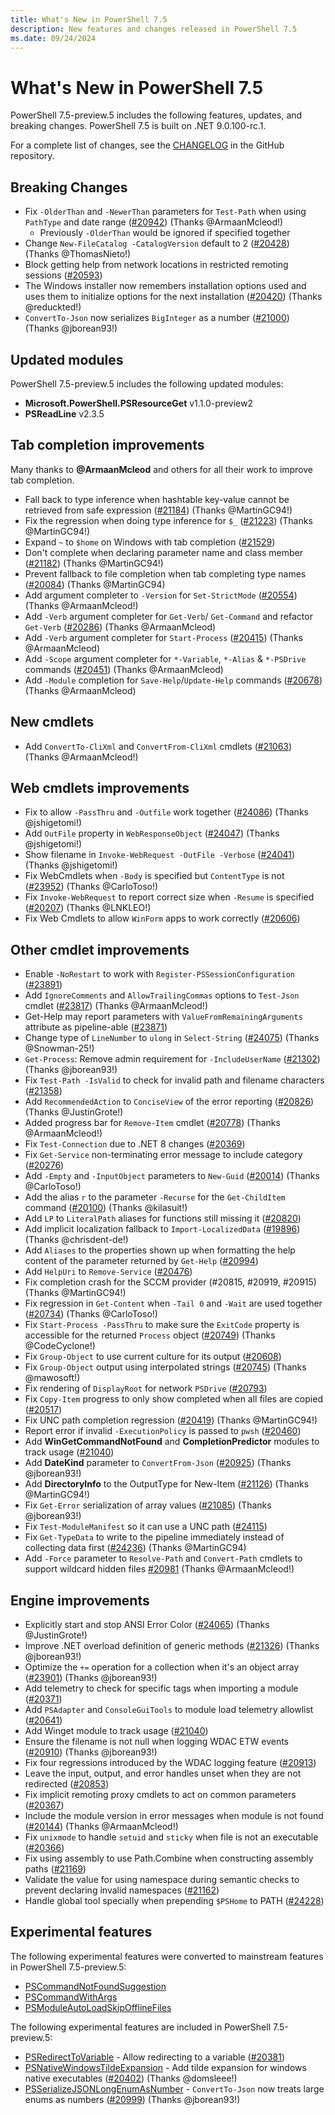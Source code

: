 ```yaml
---
title: What's New in PowerShell 7.5
description: New features and changes released in PowerShell 7.5
ms.date: 09/24/2024
---
```


# What's New in PowerShell 7.5

PowerShell 7.5-preview.5 includes the following features, updates, and breaking changes. PowerShell
7.5 is built on .NET 9.0.100-rc.1.

For a complete list of changes, see the [CHANGELOG][chg] in the GitHub repository.

## Breaking Changes

- Fix `-OlderThan` and `-NewerThan` parameters for `Test-Path` when using `PathType` and date range
  ([#20942][20942]) (Thanks @ArmaanMcleod!)
  - Previously `-OlderThan` would be ignored if specified together
- Change `New-FileCatalog -CatalogVersion` default to 2 ([#20428][20428]) (Thanks @ThomasNieto!)
- Block getting help from network locations in restricted remoting sessions ([#20593][20593])
- The Windows installer now remembers installation options used and uses them to initialize options
  for the next installation ([#20420][20420]) (Thanks @reduckted!)
- `ConvertTo-Json` now serializes `BigInteger` as a number ([#21000][21000]) (Thanks @jborean93!)

## Updated modules

PowerShell 7.5-preview.5 includes the following updated modules:

- **Microsoft.PowerShell.PSResourceGet** v1.1.0-preview2
- **PSReadLine** v2.3.5

## Tab completion improvements

Many thanks to **@ArmaanMcleod** and others for all their work to improve tab completion.

- Fall back to type inference when hashtable key-value cannot be retrieved from safe expression
  ([#21184][21184]) (Thanks @MartinGC94!)
- Fix the regression when doing type inference for `$_` ([#21223][21223]) (Thanks @MartinGC94!)
- Expand `~` to `$home` on Windows with tab completion ([#21529][21529])
- Don't complete when declaring parameter name and class member ([#21182][21182]) (Thanks
  @MartinGC94!)
- Prevent fallback to file completion when tab completing type names ([#20084][20084]) (Thanks
  @MartinGC94)
- Add argument completer to `-Version` for `Set-StrictMode` ([#20554][20554]) (Thanks
  @ArmaanMcleod!)
- Add `-Verb` argument completer for `Get-Verb`/ `Get-Command` and refactor `Get-Verb`
  ([#20286][20286]) (Thanks @ArmaanMcleod)
- Add `-Verb` argument completer for `Start-Process` ([#20415][20415]) (Thanks @ArmaanMcleod)
- Add `-Scope` argument completer for `*-Variable`, `*-Alias` & `*-PSDrive` commands
  ([#20451][20451]) (Thanks @ArmaanMcleod)
- Add `-Module` completion for `Save-Help`/`Update-Help` commands ([#20678][20678]) (Thanks
  @ArmaanMcleod)

## New cmdlets

- Add `ConvertTo-CliXml` and `ConvertFrom-CliXml` cmdlets ([#21063][21063]) (Thanks @ArmaanMcleod!)

## Web cmdlets improvements

- Fix to allow `-PassThru` and `-Outfile` work together ([#24086][24086]) (Thanks @jshigetomi!)
- Add `OutFile` property in `WebResponseObject` ([#24047][24047]) (Thanks @jshigetomi!)
- Show filename in `Invoke-WebRequest -OutFile -Verbose` ([#24041][24041]) (Thanks @jshigetomi!)
- Fix WebCmdlets when `-Body` is specified but `ContentType` is not ([#23952][23952]) (Thanks
  @CarloToso!)
- Fix `Invoke-WebRequest` to report correct size when `-Resume` is specified ([#20207][20207])
  (Thanks @LNKLEO!)
- Fix Web Cmdlets to allow `WinForm` apps to work correctly ([#20606][20606])

## Other cmdlet improvements

- Enable `-NoRestart` to work with `Register-PSSessionConfiguration` ([#23891][23891])
- Add `IgnoreComments` and `AllowTrailingCommas` options to `Test-Json` cmdlet ([#23817][23817])
  (Thanks @ArmaanMcleod!)
- Get-Help may report parameters with `ValueFromRemainingArguments` attribute as pipeline-able
  ([#23871][23871])
- Change type of `LineNumber` to `ulong` in `Select-String` ([#24075][24075]) (Thanks @Snowman-25!)
- `Get-Process`: Remove admin requirement for `-IncludeUserName` ([#21302][21302]) (Thanks
  @jborean93!)
- Fix `Test-Path -IsValid` to check for invalid path and filename characters ([#21358][21358])
- Add `RecommendedAction` to `ConciseView` of the error reporting ([#20826][20826]) (Thanks
  @JustinGrote!)
- Added progress bar for `Remove-Item` cmdlet ([#20778][20778]) (Thanks @ArmaanMcleod!)
- Fix `Test-Connection` due to .NET 8 changes ([#20369][20369])
- Fix `Get-Service` non-terminating error message to include category ([#20276][20276])
- Add `-Empty` and `-InputObject` parameters to `New-Guid` ([#20014][20014]) (Thanks @CarloToso!)
- Add the alias `r` to the parameter `-Recurse` for the `Get-ChildItem` command ([#20100][20100])
  (Thanks @kilasuit!)
- Add `LP` to `LiteralPath` aliases for functions still missing it ([#20820][20820])
- Add implicit localization fallback to `Import-LocalizedData` ([#19896][19896]) (Thanks
  @chrisdent-de!)
- Add `Aliases` to the properties shown up when formatting the help content of the parameter
  returned by `Get-Help` ([#20994][20994])
- Add `HelpUri` to `Remove-Service` ([#20476][20476])
- Fix completion crash for the SCCM provider (#20815, #20919, #20915) (Thanks @MartinGC94!)
- Fix regression in `Get-Content` when `-Tail 0` and `-Wait` are used together ([#20734][20734])
  (Thanks @CarloToso!)
- Fix `Start-Process -PassThru` to make sure the `ExitCode` property is accessible for the returned
  `Process` object ([#20749][20749]) (Thanks @CodeCyclone!)
- Fix `Group-Object` to use current culture for its output ([#20608][20608])
- Fix `Group-Object` output using interpolated strings ([#20745][20745]) (Thanks @mawosoft!)
- Fix rendering of `DisplayRoot` for network `PSDrive` ([#20793][20793])
- Fix `Copy-Item` progress to only show completed when all files are copied ([#20517][20517])
- Fix UNC path completion regression ([#20419][20419]) (Thanks @MartinGC94!)
- Report error if invalid `-ExecutionPolicy` is passed to `pwsh` ([#20460][20460])
- Add **WinGetCommandNotFound** and **CompletionPredictor** modules to track usage ([#21040][21040])
- Add **DateKind** parameter to `ConvertFrom-Json` ([#20925][20925]) (Thanks @jborean93!)
- Add **DirectoryInfo** to the OutputType for New-Item ([#21126][21126]) (Thanks @MartinGC94!)
- Fix `Get-Error` serialization of array values ([#21085][21085]) (Thanks @jborean93!)
- Fix `Test-ModuleManifest` so it can use a UNC path ([#24115][24115])
- Fix `Get-TypeData` to write to the pipeline immediately instead of collecting
  data first ([#24236][24236]) (Thanks @MartinGC94)
- Add `-Force` parameter to `Resolve-Path` and `Convert-Path` cmdlets to support wildcard hidden
  files [#20981][20981] (Thanks @ArmaanMcleod!)

## Engine improvements

- Explicitly start and stop ANSI Error Color ([#24065][24065]) (Thanks @JustinGrote!)
- Improve .NET overload definition of generic methods ([#21326][21326]) (Thanks @jborean93!)
- Optimize the `+=` operation for a collection when it's an object array ([#23901][23901]) (Thanks
  @jborean93!)
- Add telemetry to check for specific tags when importing a module ([#20371][20371])
- Add `PSAdapter` and `ConsoleGuiTools` to module load telemetry allowlist ([#20641][20641])
- Add Winget module to track usage ([#21040][21040])
- Ensure the filename is not null when logging WDAC ETW events ([#20910][20910]) (Thanks
  @jborean93!)
- Fix four regressions introduced by the WDAC logging feature ([#20913][20913])
- Leave the input, output, and error handles unset when they are not redirected ([#20853][20853])
- Fix implicit remoting proxy cmdlets to act on common parameters ([#20367][20367])
- Include the module version in error messages when module is not found ([#20144][20144]) (Thanks
  @ArmaanMcleod!)
- Fix `unixmode` to handle `setuid` and `sticky` when file is not an executable ([#20366][20366])
- Fix using assembly to use Path.Combine when constructing assembly paths ([#21169][21169])
- Validate the value for using namespace during semantic checks to prevent declaring invalid
  namespaces ([#21162][21162])
- Handle global tool specially when prepending `$PSHome` to PATH ([#24228][24228])

## Experimental features

The following experimental features were converted to mainstream features in
PowerShell 7.5-preview.5:

- [PSCommandNotFoundSuggestion][02]
- [PSCommandWithArgs][03]
- [PSModuleAutoLoadSkipOfflineFiles][04]

The following experimental features are included in PowerShell 7.5-preview.5:

- [PSRedirectToVariable][05] - Allow redirecting to a variable ([#20381][20381])
- [PSNativeWindowsTildeExpansion][01] - Add tilde expansion for windows native executables
  ([#20402][20402]) (Thanks @domsleee!)
- [PSSerializeJSONLongEnumAsNumber][06] - `ConvertTo-Json` now treats large enums as numbers
  ([#20999][20999]) (Thanks @jborean93!)

<!-- end of content -->
<!-- reference links -->
[chg]: https://github.com/PowerShell/PowerShell/blob/master/CHANGELOG/preview.md

[01]: ../learn/experimental-features.md#psnativewindowstildeexpansion
[02]: ../learn/experimental-features.md#pscommandnotfoundsuggestion
[03]: ../learn/experimental-features.md#pscommandwithargs
[04]: ../learn/experimental-features.md#psmoduleautoloadskipofflinefiles
[05]: ../learn/experimental-features.md#psredirecttovariable
[06]: ../learn/experimental-features.md#psserializejsonlongenumasnumber

[19896]: https://github.com/PowerShell/PowerShell/pull/19896
[20014]: https://github.com/PowerShell/PowerShell/pull/20014
[20084]: https://github.com/PowerShell/PowerShell/pull/20084
[20100]: https://github.com/PowerShell/PowerShell/pull/20100
[20144]: https://github.com/PowerShell/PowerShell/pull/20144
[20207]: https://github.com/PowerShell/PowerShell/pull/20207
[20276]: https://github.com/PowerShell/PowerShell/pull/20276
[20286]: https://github.com/PowerShell/PowerShell/pull/20286
[20366]: https://github.com/PowerShell/PowerShell/pull/20366
[20367]: https://github.com/PowerShell/PowerShell/pull/20367
[20369]: https://github.com/PowerShell/PowerShell/pull/20369
[20371]: https://github.com/PowerShell/PowerShell/pull/20371
[20381]: https://github.com/PowerShell/PowerShell/pull/20381
[20402]: https://github.com/PowerShell/PowerShell/pull/20402
[20415]: https://github.com/PowerShell/PowerShell/pull/20415
[20419]: https://github.com/PowerShell/PowerShell/pull/20419
[20420]: https://github.com/PowerShell/PowerShell/pull/20420
[20428]: https://github.com/PowerShell/PowerShell/pull/20428
[20451]: https://github.com/PowerShell/PowerShell/pull/20451
[20460]: https://github.com/PowerShell/PowerShell/pull/20460
[20476]: https://github.com/PowerShell/PowerShell/pull/20476
[20517]: https://github.com/PowerShell/PowerShell/pull/20517
[20554]: https://github.com/PowerShell/PowerShell/pull/20554
[20593]: https://github.com/PowerShell/PowerShell/pull/20593
[20606]: https://github.com/PowerShell/PowerShell/pull/20606
[20608]: https://github.com/PowerShell/PowerShell/pull/20608
[20641]: https://github.com/PowerShell/PowerShell/pull/20641
[20678]: https://github.com/PowerShell/PowerShell/pull/20678
[20734]: https://github.com/PowerShell/PowerShell/pull/20734
[20745]: https://github.com/PowerShell/PowerShell/pull/20745
[20749]: https://github.com/PowerShell/PowerShell/pull/20749
[20778]: https://github.com/PowerShell/PowerShell/pull/20778
[20793]: https://github.com/PowerShell/PowerShell/pull/20793
[20820]: https://github.com/PowerShell/PowerShell/pull/20820
[20826]: https://github.com/PowerShell/PowerShell/pull/20826
[20853]: https://github.com/PowerShell/PowerShell/pull/20853
[20910]: https://github.com/PowerShell/PowerShell/pull/20910
[20913]: https://github.com/PowerShell/PowerShell/pull/20913
[20925]: https://github.com/PowerShell/PowerShell/pull/20925
[20942]: https://github.com/PowerShell/PowerShell/pull/20942
[20981]: https://github.com/PowerShell/PowerShell/pull/20981
[20994]: https://github.com/PowerShell/PowerShell/pull/20994
[20999]: https://github.com/PowerShell/PowerShell/pull/20999
[21000]: https://github.com/PowerShell/PowerShell/pull/21000
[21040]: https://github.com/PowerShell/PowerShell/pull/21040
[21063]: https://github.com/PowerShell/PowerShell/pull/21063
[21085]: https://github.com/PowerShell/PowerShell/pull/21085
[21126]: https://github.com/PowerShell/PowerShell/pull/21126
[21162]: https://github.com/PowerShell/PowerShell/pull/21162
[21169]: https://github.com/PowerShell/PowerShell/pull/21169
[21182]: https://github.com/PowerShell/PowerShell/pull/21182
[21184]: https://github.com/PowerShell/PowerShell/pull/21184
[21223]: https://github.com/PowerShell/PowerShell/pull/21223
[21302]: https://github.com/PowerShell/PowerShell/pull/21302
[21326]: https://github.com/PowerShell/PowerShell/pull/21326
[21358]: https://github.com/PowerShell/PowerShell/pull/21358
[21529]: https://github.com/PowerShell/PowerShell/pull/21529
[23817]: https://github.com/PowerShell/PowerShell/pull/23817
[23871]: https://github.com/PowerShell/PowerShell/pull/23871
[23891]: https://github.com/PowerShell/PowerShell/pull/23891
[23901]: https://github.com/PowerShell/PowerShell/pull/23901
[23952]: https://github.com/PowerShell/PowerShell/pull/23952
[24041]: https://github.com/PowerShell/PowerShell/pull/24041
[24047]: https://github.com/PowerShell/PowerShell/pull/24047
[24065]: https://github.com/PowerShell/PowerShell/pull/24065
[24075]: https://github.com/PowerShell/PowerShell/pull/24075
[24086]: https://github.com/PowerShell/PowerShell/pull/24086
[24115]: https://github.com/PowerShell/PowerShell/pull/24115
[24228]: https://github.com/PowerShell/PowerShell/pull/24228
[24236]: https://github.com/PowerShell/PowerShell/pull/24236
